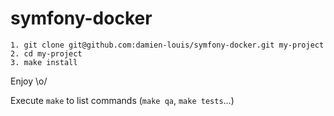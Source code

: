 # symfony-docker

```
1. git clone git@github.com:damien-louis/symfony-docker.git my-project
2. cd my-project
3. make install
```
Enjoy \o/

Execute `make` to list commands (`make qa`, `make tests`...)
